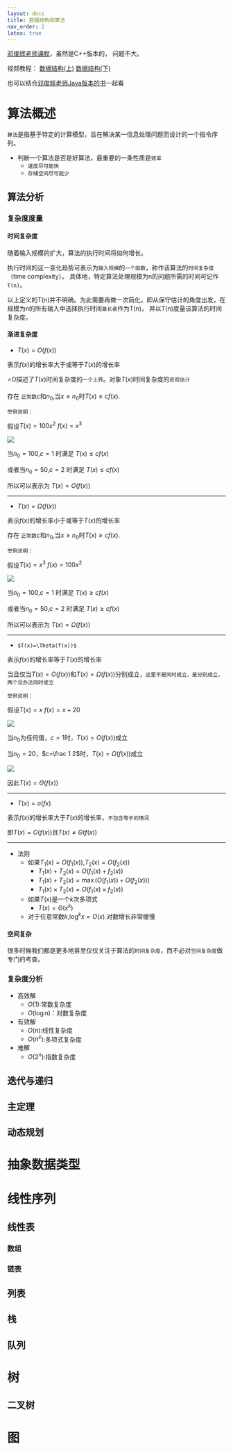 ```yaml
---
layout: docs
title: 数据结构和算法
nav_order: 2
latex: true
---
```




[邓俊辉老师课程](https://dsa.cs.tsinghua.edu.cn/~deng/ds/index.htm)，虽然是C++版本的，
问题不大。

视频教程：
[数据结构(上)](https://www.xuetangx.com/course/THU08091000384/7755489?channel=i.area.learn_title)
[数据结构(下)](https://www.xuetangx.com/course/THU08091002048/7755080?channel=i.area.learn_title)

也可以结合[邓俊辉老师Java版本的书](https://dsa.cs.tsinghua.edu.cn/~deng/ds/dsaj/dsaj.pdf)一起看

# 算法概述

`算法`是指基于特定的计算模型，旨在解决某一信息处理问题而设计的一个指令序列。

- 判断一个算法是否是好算法，最重要的一条性质是`效率`
  - `速度尽可能快`
  - `存储空间尽可能少`

## 算法分析

### 复杂度度量

#### 时间复杂度

随着输入规模的扩大，算法的执行时间将如何增长。

执行时间的这一变化趋势可表示为`输入规模`的`一个函数`，称作该算法的`时间复杂度`（time complexity）。
具体地，特定算法处理规模为n的问题所需的时间可记作`T(n)`。

以上定义的T(n)并不明确。为此需要再做一次简化，即从保守估计的角度出发，在规模为n的所有输入中选择执行时间`最长者`作为T(n)，
并以T(n)度量该算法的时间复杂度。

#### 渐进复杂度

- $T(x)=O(f(x))$

表示$f(x)$的增长率大于或等于$T(x)$的增长率

⭐O描述了$T(x)$时间复杂度的`一个上界`。对象$T(x)$时间复杂度的`悲观估计`

存在 `正常数`$c$和$n_0,$当$x\geqslant n_0$时$T(x)\leqslant cf(x)$.

`举例说明：`

假设$T(x)=100x^2$ $f(x)=x^3$

![](https://cdn.jsdelivr.net/gh/guosonglu/images@master/blog-img/202109291442694.gif)

当$n_0=100$,$c=1$ 时满足 $T(x)\leqslant cf(x)$

或者当$n_0=50$,$c=2$ 时满足 $T(x)\leqslant cf(x)$

所以可以表示为 $T(x)=O(f(x))$

***

- $T(x)=\Omega(f(x))$

表示$f(x)$的增长率小于或等于$T(x)$的增长率

存在 `正常数`$c$和$n_0,$当$x\geqslant n_0$时$T(x)\geqslant cf(x)$.

`举例说明：`

假设$T(x)=x^3$ $f(x)=100x^2$

![](https://cdn.jsdelivr.net/gh/guosonglu/images@master/blog-img/202109291442694.gif)

当$n_0=100$,$c=1$ 时满足 $T(x)\geqslant cf(x)$

或者当$n_0=50$,$c=2$ 时满足 $T(x)\geqslant cf(x)$

所以可以表示为 $T(x)=\Omega(f(x))$

***

- `$T(x)=\Theta(f(x))$`

表示$f(x)$的增长率等于$T(x)$的增长率

当且仅当$T(x)=O(f(x))$和$T(x)=\Omega(f(x))$分别成立，`这里不是同时成立，是分别成立，两个没办法同时成立`

`举例说明：`

假设$T(x)=x$ $f(x)=x+20$

![](https://cdn.jsdelivr.net/gh/guosonglu/images@master/blog-img/202109291546016.gif)

当$n_0$为任何值，$c=1$时，$T(x)=O(f(x))$成立

当$n_0=20$，$c=\frac 1 2$时，$T(x)=\Omega(f(x))$成立

![](https://cdn.jsdelivr.net/gh/guosonglu/images@master/blog-img/202109291553170.gif)

因此$T(x)=\Theta(f(x))$

***

- $T(x)=o(fx)$

表示$f(x)$的增长率大于$T(x)$的增长率，`不包含等于的情况`

即$T(x)=O(f(x))$且$T(x)\neq\Theta(f(x))$

*** 

- 法则
  - 如果$T_1(x)=O(f_1(x))$,$T_2(x)=O(f_2(x))$
    - $T_1(x)+T_2(x)=O(f_1(x)+f_2(x))$
    - $T_1(x)+T_2(x)=\max(O(f_1(x))+O(f_2(x)))$
    - $T_1(x)\times T_2(x)=O(f_1(x)\times f_2(x))$
  - 如果$T(x)$是一个$k$次多项式
    - $T(x)=\Theta (x^k)$
  - 对于任意常数$k$,$\log^k x=O(x)$.对数增长非常缓慢

#### 空间复杂

很多时候我们都是更多地甚至仅仅关注于算法的`时间复杂度`，而不必对`空间复杂度`做专门的考查。

### 复杂度分析

- 高效解
  - $O(1)$:常数复杂度
  - $O(\log n)$：对数复杂度
- 有效解
  - $O(n)$:线性复杂度
  - $O(n^c)$:多项式复杂度
- 难解
  - $O(2^n)$:指数复杂度


## 迭代与递归

## 主定理

## 动态规划


# 抽象数据类型

# 线性序列

## 线性表

### 数组

### 链表

## 列表

## 栈

## 队列

# 树

## 二叉树

# 图


